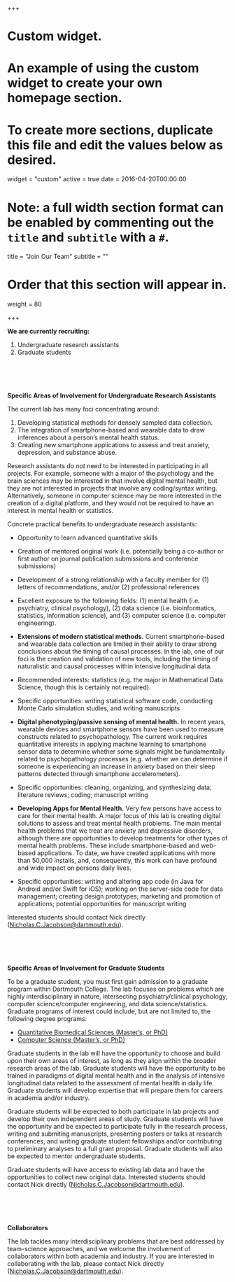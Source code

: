 +++
# Custom widget.
# An example of using the custom widget to create your own homepage section.
# To create more sections, duplicate this file and edit the values below as desired.
widget = "custom"
active = true
date = 2016-04-20T00:00:00

# Note: a full width section format can be enabled by commenting out the `title` and `subtitle` with a `#`.
title = "Join Our Team"
subtitle = ""

# Order that this section will appear in.
weight = 80

+++


**We are currently recruiting:**

1.	Undergraduate research assistants
2.	Graduate students

<br/><br/>
<br/><br/>
**Specific Areas of Involvement for Undergraduate Research Assistants**

The current lab has many foci concentrating around:

1. Developing statistical methods for densely sampled data collection.
2. The integration of smartphone-based and wearable data to draw inferences about a person’s mental health status.
3. Creating new smartphone applications to assess and treat anxiety, depression, and substance abuse. 

Research assistants do *not* need to be interested in participating in all projects. For example, someone with a major of the psychology and the brain sciences may be interested in that involve digital mental health, but they are not interested in projects that involve any coding/syntax writing. Alternatively, someone in computer science may be more interested in the creation of a digital platform, and they would not be required to have an interest in mental health or statistics. 

Concrete practical benefits to undergraduate research assistants:

* Opportunity to learn advanced quantitative skills
* Creation of mentored original work (i.e. potentially being a co-author or first author on journal publication submissions and conference submissions)
* Development of a strong relationship with a faculty member for (1) letters of recommendations, and/or (2) professional references
* Excellent exposure to the following fields: (1) mental health (i.e. psychiatry, clinical psychology), (2) data science (i.e. bioinformatics, statistics, information science), and (3) computer science (i.e. computer engineering).

* **Extensions of modern statistical methods.** Current smartphone-based and wearable data collection are limited in their ability to draw strong conclusions about the timing of causal processes. In the lab, one of our foci is the creation and validation of new tools, including the timing of naturalistic and causal processes within intensive longitudinal data. 
* Recommended interests: statistics (e.g. the major in Mathematical Data Science, though this is certainly not required).
* Specific opportunities: writing statistical software code, conducting Monte Carlo simulation studies, and writing manuscripts

* **Digital phenotyping/passive sensing of mental health.** In recent years, wearable devices and smartphone sensors have been used to measure constructs related to psychopathology. The current work requires quantitative interests in applying machine learning to smartphone sensor data to determine whether some signals might be fundamentally related to psychopathology processes (e.g. whether we can determine if someone is experiencing an increase in anxiety based on their sleep patterns detected through smartphone accelerometers). 
* Specific opportunities: cleaning, organizing, and synthesizing data; literature reviews; coding; manuscript writing

* **Developing Apps for Mental Health.** Very few persons have access to care for their mental health. A major focus of this lab is creating digital solutions to assess and treat mental health problems. The main mental health problems that we treat are anxiety and depressive disorders, although there are opportunities to develop treatments for other types of mental health problems. These include smartphone-based and web-based applications. To date, we have created applications with more than 50,000 installs, and, consequently, this work can have profound and wide impact on persons daily lives. 
* Specific opportunities: writing and altering app code (in Java for Android and/or Swift for iOS); working on the server-side code for data management; creating design prototypes; marketing and promotion of applications; potential opportunities for manuscript writing

Interested students should contact Nick directly (Nicholas.C.Jacobson@dartmouth.edu).

<br/><br/>
<br/><br/>
**Specific Areas of Involvement for Graduate Students**

To be a graduate student, you must first gain admission to a graduate program within Dartmouth College. 
The lab focuses on problems which are highly interdisciplinary in nature, intersecting psychiatry/clinical psychology, computer science/computer engineering, and data science/statistics. Graduate programs of interest could include, but are not limited to, the following degree programs:

* [Quantitative Biomedical Sciences (Master’s, or PhD)](https://www.dartmouth.edu/~qbs/)
* [Computer Science (Master’s, or PhD)](http://web.cs.dartmouth.edu/)


Graduate students in the lab will have the opportunity to choose and build upon their own areas of interest, as long as they align within the broader research areas of the lab. Graduate students will have the opportunity to be trained in paradigms of digital mental health and in the analysis of intensive longitudinal data related to the assessment of mental health in daily life. Graduate students will develop expertise that will prepare them for careers in academia and/or industry. 

Graduate students will be expected to both participate in lab projects and develop their own independent areas of study. Graduate students will have the opportunity and be expected to participate fully in the research process, writing and submiting manuscripts, presenting posters or talks at research conferences, and writing graduate student fellowships and/or contributing to preliminary analyses to a full grant proposal. Graduate students will also be expected to mentor undergraduate students. 

Graduate students will have access to existing lab data and have the opportunities to collect new original data.
Interested students should contact Nick directly (Nicholas.C.Jacobson@dartmouth.edu).


<br/><br/>
<br/><br/>
**Collaborators**

The lab tackles many interdisciplinary problems that are best addressed by team-science approaches, and we welcome the involvement of collaborators within both academia and industry. If you are interested in collaborating with the lab, please contact Nick directly (Nicholas.C.Jacobson@dartmouth.edu).
